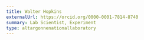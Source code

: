 ```yaml
---
title: Walter Hopkins
externalUrl: https://orcid.org/0000-0001-7814-8740
summary: Lab Scientist, Experiment
type: altargonnenationallaboratory
---
```


